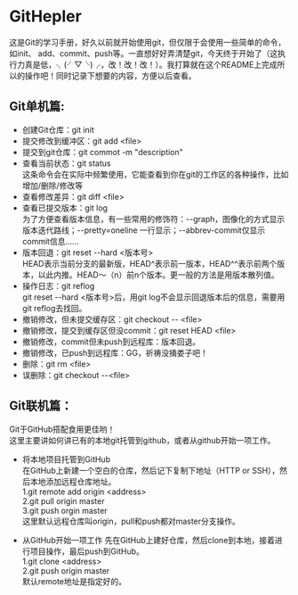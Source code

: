 # GitHepler
这是Git的学习手册，好久以前就开始使用git，但仅限于会使用一些简单的命令，如init、
add、commit、push等。一直想好好弄清楚git，今天终于开始了（这执行力真是低，╮(╯▽╰)╭，改！改！改！）。我打算就在这个README上完成所以的操作吧！同时记录下想要的内容，方便以后查看。</br>

## Git单机篇:
- 创建Git仓库：git init
- 提交修改到缓冲区：git add \<file\>
- 提交到git仓库：git commot -m "description"
- 查看当前状态：git status</br>
这条命令会在实际中频繁使用，它能查看到你在git的工作区的各种操作，比如增加/删除/修改等
- 查看修改差异：git diff \<file\>
- 查看已提交版本：git log</br>
为了方便查看版本信息，有一些常用的修饰符：--graph，图像化的方式显示版本迭代路线；--pretty=oneline 一行显示；--abbrev-commit仅显示commit信息......
- 版本回退：git reset --hard \<版本号\></br>
HEAD表示当前分支的最新版，HEAD^表示前一版本，HEAD^^表示前两个版本，以此内推。HEAD～（n）前n个版本。更一般的方法是用版本散列值。
- 操作日志：git reflog</br>
git reset --hard \<版本号\>后，用git log不会显示回退版本后的信息，需要用git reflog去找回。
- 撤销修改，但未提交缓存区：git checkout -- \<file\>
- 撤销修改，提交到缓存区但没commit：git reset HEAD \<file\>
- 撤销修改，commit但未push到远程库：版本回退。
- 撤销修改，已push到远程库：GG，祈祷没捅娄子吧！
- 删除：git rm \<file\>
- 误删除：git checkout --\<file\>

## Git联机篇：
Git于GitHub搭配食用更佳哟！<br>
这里主要讲如何讲已有的本地git托管到github，或者从github开始一项工作。

- 将本地项目托管到GitHub<br>
在GitHub上新建一个空白的仓库，然后记下复制下地址（HTTP or SSH），然后本地添加远程仓库地址。</br>
1.git remote add origin \<address\></br>
2.git pull origin master<br>
3.git push orgin master</br>
这里默认远程仓库叫origin，pull和push都对master分支操作。</br>

- 从GitHub开始一项工作
先在GitHub上建好仓库，然后clone到本地，接着进行项目操作，最后push到GitHub。</br>
1.git clone \<address\><br>
2.git push origin master</br>
默认remote地址是指定好的。
